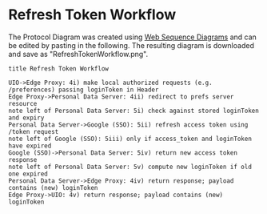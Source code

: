 # Refresh Token Workflow

The Protocol Diagram was created using [Web Sequence Diagrams](https://www.websequencediagrams.com/)
and can be edited by pasting in the following.  The resulting diagram is
downloaded and save as "RefreshTokenWorkflow.png".

```text
title Refresh Token Workflow

UIO->Edge Proxy: 4i) make local authorized requests (e.g. /preferences) passing loginToken in Header
Edge Proxy->Personal Data Server: 4ii) redirect to prefs server resource
note left of Personal Data Server: 5i) check against stored loginToken and expiry
Personal Data Server->Google (SSO): 5ii) refresh access token using /token request
note left of Google (SSO): 5iii) only if access_token and loginToken have expired
Google (SSO)->Personal Data Server: 5iv) return new access token response
note left of Personal Data Server: 5v) compute new loginToken if old one expired
Personal Data Server->Edge Proxy: 4iv) return response; payload contains (new) loginToken
Edge Proxy->UIO: 4v) return response; payload contains (new) loginToken
```
